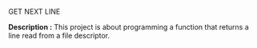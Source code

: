 GET NEXT LINE

**Description :** This project is about programming a function that returns a line read from a file descriptor.
